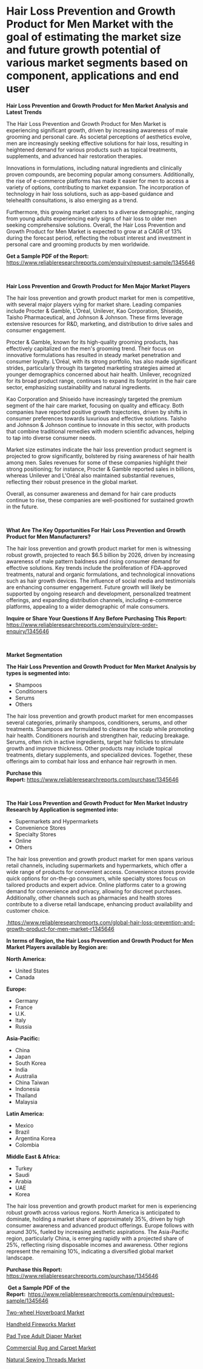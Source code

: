 <p><h1>Hair Loss Prevention and Growth Product for Men Market with the goal of estimating the market size and future growth potential of various market segments based on component, applications and end user</h1></p><p><strong>Hair Loss Prevention and Growth Product for Men Market Analysis and Latest Trends</strong></p>
<p><p>The Hair Loss Prevention and Growth Product for Men Market is experiencing significant growth, driven by increasing awareness of male grooming and personal care. As societal perceptions of aesthetics evolve, men are increasingly seeking effective solutions for hair loss, resulting in heightened demand for various products such as topical treatments, supplements, and advanced hair restoration therapies. </p><p>Innovations in formulations, including natural ingredients and clinically proven compounds, are becoming popular among consumers. Additionally, the rise of e-commerce platforms has made it easier for men to access a variety of options, contributing to market expansion. The incorporation of technology in hair loss solutions, such as app-based guidance and telehealth consultations, is also emerging as a trend.</p><p>Furthermore, this growing market caters to a diverse demographic, ranging from young adults experiencing early signs of hair loss to older men seeking comprehensive solutions. Overall, the Hair Loss Prevention and Growth Product for Men Market is expected to grow at a CAGR of 13% during the forecast period, reflecting the robust interest and investment in personal care and grooming products by men worldwide.</p></p>
<p><strong>Get a Sample PDF of the Report:&nbsp;</strong> <a href="https://www.reliableresearchreports.com/enquiry/request-sample/1345646?utm_campaign=33&utm_medium=2&utm_source=Github&utm_content=ia&utm_term=09022025&utm_id=hair-loss-prevention-and-growth-product-for-men">https://www.reliableresearchreports.com/enquiry/request-sample/1345646</a></p>
<p>&nbsp;</p>
<p><strong>Hair Loss Prevention and Growth Product for Men Major Market Players</strong></p>
<p><p>The hair loss prevention and growth product market for men is competitive, with several major players vying for market share. Leading companies include Procter & Gamble, L’Oréal, Unilever, Kao Corporation, Shiseido, Taisho Pharmaceutical, and Johnson & Johnson. These firms leverage extensive resources for R&D, marketing, and distribution to drive sales and consumer engagement.</p><p>Procter & Gamble, known for its high-quality grooming products, has effectively capitalized on the men's grooming trend. Their focus on innovative formulations has resulted in steady market penetration and consumer loyalty. L’Oréal, with its strong portfolio, has also made significant strides, particularly through its targeted marketing strategies aimed at younger demographics concerned about hair health. Unilever, recognized for its broad product range, continues to expand its footprint in the hair care sector, emphasizing sustainability and natural ingredients.</p><p>Kao Corporation and Shiseido have increasingly targeted the premium segment of the hair care market, focusing on quality and efficacy. Both companies have reported positive growth trajectories, driven by shifts in consumer preferences towards luxurious and effective solutions. Taisho and Johnson & Johnson continue to innovate in this sector, with products that combine traditional remedies with modern scientific advances, helping to tap into diverse consumer needs.</p><p>Market size estimates indicate the hair loss prevention product segment is projected to grow significantly, bolstered by rising awareness of hair health among men. Sales revenues for some of these companies highlight their strong positioning; for instance, Procter & Gamble reported sales in billions, whereas Unilever and L'Oréal also maintained substantial revenues, reflecting their robust presence in the global market.</p><p>Overall, as consumer awareness and demand for hair care products continue to rise, these companies are well-positioned for sustained growth in the future.</p></p>
<p>&nbsp;</p>
<p><strong>What Are The Key Opportunities For Hair Loss Prevention and Growth Product for Men Manufacturers?</strong></p>
<p><p>The hair loss prevention and growth product market for men is witnessing robust growth, projected to reach $6.5 billion by 2026, driven by increasing awareness of male pattern baldness and rising consumer demand for effective solutions. Key trends include the proliferation of FDA-approved treatments, natural and organic formulations, and technological innovations such as hair growth devices. The influence of social media and testimonials are enhancing consumer engagement. Future growth will likely be supported by ongoing research and development, personalized treatment offerings, and expanding distribution channels, including e-commerce platforms, appealing to a wider demographic of male consumers.</p></p>
<p><strong>Inquire or Share Your Questions If Any Before Purchasing This Report:</strong> <a href="https://www.reliableresearchreports.com/enquiry/pre-order-enquiry/1345646?utm_campaign=33&utm_medium=2&utm_source=Github&utm_content=ia&utm_term=09022025&utm_id=hair-loss-prevention-and-growth-product-for-men">https://www.reliableresearchreports.com/enquiry/pre-order-enquiry/1345646</a></p>
<p>&nbsp;</p>
<p><strong>Market Segmentation</strong></p>
<p><strong>The Hair Loss Prevention and Growth Product for Men Market Analysis by types is segmented into:</strong></p>
<p><ul><li>Shampoos</li><li>Conditioners</li><li>Serums</li><li>Others</li></ul></p>
<p><p>The hair loss prevention and growth product market for men encompasses several categories, primarily shampoos, conditioners, serums, and other treatments. Shampoos are formulated to cleanse the scalp while promoting hair health. Conditioners nourish and strengthen hair, reducing breakage. Serums, often rich in active ingredients, target hair follicles to stimulate growth and improve thickness. Other products may include topical treatments, dietary supplements, and specialized devices. Together, these offerings aim to combat hair loss and enhance hair regrowth in men.</p></p>
<p><strong>Purchase this Report:&nbsp;</strong><a href="https://www.reliableresearchreports.com/purchase/1345646?utm_campaign=33&utm_medium=2&utm_source=Github&utm_content=ia&utm_term=09022025&utm_id=hair-loss-prevention-and-growth-product-for-men">https://www.reliableresearchreports.com/purchase/1345646</a></p>
<p>&nbsp;</p>
<p><strong>The Hair Loss Prevention and Growth Product for Men Market Industry Research by Application is segmented into:</strong></p>
<p><ul><li>Supermarkets and Hypermarkets</li><li>Convenience Stores</li><li>Specialty Stores</li><li>Online</li><li>Others</li></ul></p>
<p><p>The hair loss prevention and growth product market for men spans various retail channels, including supermarkets and hypermarkets, which offer a wide range of products for convenient access. Convenience stores provide quick options for on-the-go consumers, while specialty stores focus on tailored products and expert advice. Online platforms cater to a growing demand for convenience and privacy, allowing for discreet purchases. Additionally, other channels such as pharmacies and health stores contribute to a diverse retail landscape, enhancing product availability and customer choice.</p></p>
<p><a href="https://www.reliableresearchreports.com/global-hair-loss-prevention-and-growth-product-for-men-market-r1345646?utm_campaign=33&utm_medium=2&utm_source=Github&utm_content=ia&utm_term=09022025&utm_id=hair-loss-prevention-and-growth-product-for-men">&nbsp;https://www.reliableresearchreports.com/global-hair-loss-prevention-and-growth-product-for-men-market-r1345646</a></p>
<p><strong>In terms of Region, the Hair Loss Prevention and Growth Product for Men Market Players available by Region are:</strong></p>
<p>
    <p> <strong> North America: </strong>
        <ul>
            <li>United States</li>
            <li>Canada</li>
        </ul>
        </p> 
    <p> <strong> Europe: </strong>
        <ul>
            <li>Germany</li>
            <li>France</li>
            <li>U.K.</li>
            <li>Italy</li>
            <li>Russia</li>
        </ul>
        </p> 
    <p> <strong> Asia-Pacific: </strong>
        <ul>
            <li>China</li>
            <li>Japan</li>
            <li>South Korea</li>
            <li>India</li>
            <li>Australia</li>
            <li>China Taiwan</li>
            <li>Indonesia</li>
            <li>Thailand</li>
            <li>Malaysia</li>
        </ul>
        </p> 
    <p> <strong> Latin America: </strong>
        <ul>
            <li>Mexico</li>
            <li>Brazil</li>
            <li>Argentina Korea</li>
            <li>Colombia</li>
        </ul>
        </p> 
    <p> <strong> Middle East & Africa: </strong>
        <ul>
            <li>Turkey</li>
            <li>Saudi</li>
            <li>Arabia</li>
            <li>UAE</li>
            <li>Korea</li>
        </ul>
    </p>
    </p>
<p><p>The hair loss prevention and growth product market for men is experiencing robust growth across various regions. North America is anticipated to dominate, holding a market share of approximately 35%, driven by high consumer awareness and advanced product offerings. Europe follows with around 30%, fueled by increasing aesthetic aspirations. The Asia-Pacific region, particularly China, is emerging rapidly with a projected share of 25%, reflecting rising disposable incomes and awareness. Other regions represent the remaining 10%, indicating a diversified global market landscape.</p></p>
<p><strong>Purchase this Report: </strong><a href="https://www.reliableresearchreports.com/purchase/1345646?utm_campaign=33&utm_medium=2&utm_source=Github&utm_content=ia&utm_term=09022025&utm_id=hair-loss-prevention-and-growth-product-for-men">https://www.reliableresearchreports.com/purchase/1345646</a></p>
<p>&nbsp;<strong>Get a Sample PDF of the Report:&nbsp;&nbsp;</strong><a href="https://www.reliableresearchreports.com/enquiry/request-sample/1345646?utm_campaign=33&utm_medium=2&utm_source=Github&utm_content=ia&utm_term=09022025&utm_id=hair-loss-prevention-and-growth-product-for-men">https://www.reliableresearchreports.com/enquiry/request-sample/1345646</a></p>
<p><strong></strong></p>
<p><p><a href="https://github.com/darenph8er/Market-Research-Report-List-1/blob/main/two-wheel-hoverboard-market.md?utm_campaign=33&utm_medium=2&utm_source=Github&utm_content=ia&utm_term=09022025&utm_id=hair-loss-prevention-and-growth-product-for-men">Two-wheel Hoverboard Market</a></p><p><a href="https://github.com/ElviraLeka1962/Market-Research-Report-List-1/blob/main/handheld-fireworks-market.md?utm_campaign=33&utm_medium=2&utm_source=Github&utm_content=ia&utm_term=09022025&utm_id=hair-loss-prevention-and-growth-product-for-men">Handheld Fireworks Market</a></p><p><a href="https://github.com/lashaunm5st/Market-Research-Report-List-1/blob/main/pad-type-adult-diaper-market.md?utm_campaign=33&utm_medium=2&utm_source=Github&utm_content=ia&utm_term=09022025&utm_id=hair-loss-prevention-and-growth-product-for-men">Pad Type Adult Diaper Market</a></p><p><a href="https://github.com/nathaliehurles7142/Market-Research-Report-List-1/blob/main/commercial-rug-and-carpet-market.md?utm_campaign=33&utm_medium=2&utm_source=Github&utm_content=ia&utm_term=09022025&utm_id=hair-loss-prevention-and-growth-product-for-men">Commercial Rug and Carpet Market</a></p><p><a href="https://github.com/kimberjam0i/Market-Research-Report-List-1/blob/main/natural-sewing-threads-market.md?utm_campaign=33&utm_medium=2&utm_source=Github&utm_content=ia&utm_term=09022025&utm_id=hair-loss-prevention-and-growth-product-for-men">Natural Sewing Threads Market</a></p></p>